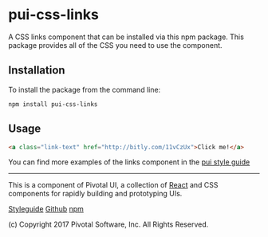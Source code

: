 # pui-css-links

A CSS links component that can be installed via this npm package.
This package provides all of the CSS you need to use the component.



## Installation

To install the package from the command line:

```
npm install pui-css-links
```

## Usage

```html
<a class="link-text" href="http://bitly.com/11vCzUx">Click me!</a>
```


You can find more examples of the links component in the [pui style guide](http://styleguide.pivotal.io/)


*****************************************

This is a component of Pivotal UI, a collection of [React](https://facebook.github.io/react/) and CSS components for rapidly building and prototyping UIs.

[Styleguide](http://styleguide.pivotal.io)
[Github](https://github.com/pivotal-cf/pivotal-ui)
[npm](https://www.npmjs.com/browse/keyword/pivotal%20ui%20modularized)

(c) Copyright 2017 Pivotal Software, Inc. All Rights Reserved.
